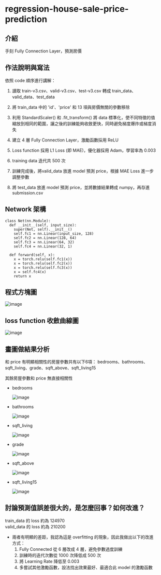 # regression-house-sale-price-prediction

## 介紹
手刻 Fully Connection Layer，預測房價

## 作法說明與寫法
依照 code 順序進行講解：
1. 讀取 train-v3.csv、valid-v3.csv、test-v3.csv 轉成 train_data、valid_data、test_data

3. 將 train_data 中的 'id'、'price' 和 13 項與房價無關的參數移除
  
5. 利用 StandardScaler() 和 .fit_transform() 將 data 標準化，使不同特徵的值縮放到相同的範圍，讓之後的訓練能夠收斂更快，同時避免梯度爆炸或梯度消失
  
7. 建立 4 層 Fully Connection Layer，激勵函數採用 ReLU
   
9. Loss function 採用 L1 Loss (即 MAE)，優化器採用 Adam，學習率為 0.003
    
11. training data 迭代共 500 次
    
13. 訓練完成後，將valid_data 放進 model 預測 price，根據 MAE Loss 進一步調整參數
    
15. 將 test_data 放進 model 預測 price，並將數據結果轉成 numpy，再存進 submission.csv

## Network 架構
```
class Net(nn.Module): 
  def __init__(self, input_size):
    super(Net, self).__init__()
    self.fc1 = nn.Linear(input_size, 128)
    self.fc2 = nn.Linear(128, 64)
    self.fc3 = nn.Linear(64, 32)
    self.fc4 = nn.Linear(32, 1)

  def forward(self, x):
    x = torch.relu(self.fc1(x))
    x = torch.relu(self.fc2(x))
    x = torch.relu(self.fc3(x))
    x = self.fc4(x)
    return x
```

## 程式方塊圖

  ![image](https://github.com/Machine-Learning-NYCU/regression-house-sale-price-prediction-challenge-312605018CYKuo/assets/144798019/7768731c-397d-4bac-affa-c52796d282c6)


## loss function 收斂曲線圖

  ![image](https://github.com/Machine-Learning-NYCU/regression-house-sale-price-prediction-challenge-312605018CYKuo/assets/144798019/52f395f0-535d-42e2-af84-44a363d7a518)


## 畫圖做結果分析
和 price 有明顯相關性的房屋參數共有以下6項：
bedrooms、bathrooms、sqft_living、grade、sqft_above、sqft_living15

其餘房屋參數和 price 無直接相關性
- bedrooms

  ![image](https://github.com/MachineLearningNYCU/regression-house-sale-price-prediction-challenge-312605018CYKuo/assets/144798019/d35161bc-435d-46b4-9f83-c61196ad9105)
- bathrooms

  ![image](https://github.com/MachineLearningNYCU/regression-house-sale-price-prediction-challenge-312605018CYKuo/assets/144798019/fa16fb52-22ee-423a-ab16-1050566eafcd)
  
- sqft_living

  ![image](https://github.com/MachineLearningNYCU/regression-house-sale-price-prediction-challenge-312605018CYKuo/assets/144798019/fd0652e7-3de0-42b1-895f-48ad138a07ca)

- grade

  ![image](https://github.com/MachineLearningNYCU/regression-house-sale-price-prediction-challenge-312605018CYKuo/assets/144798019/1e91b7d4-a235-4d90-9923-a0f6ff3ff558)

- sqft_above

  ![image](https://github.com/MachineLearningNYCU/regression-house-sale-price-prediction-challenge-312605018CYKuo/assets/144798019/9b183642-a6ef-4295-b90a-0fc4b9be5167)

- sqft_living15

  ![image](https://github.com/MachineLearningNYCU/regression-house-sale-price-prediction-challenge-312605018CYKuo/assets/144798019/79afe1d3-51a3-4e0c-81c1-c60a5588805c)

## 討論預測值誤差很大的，是怎麼回事？如何改進？
train_data 的 loss 約為 124970  
valid_data 的 loss 約為 210200
- 兩者有明顯的差距，我認為這是 overfitting 的現象，因此我做出以下的改進方式：
  1. Fully Connected 從 6 層改成 4 層，避免參數過度訓練
  2. 訓練時的迭代次數從 1000 次降低成 500 次
  3. 將 Learning Rate 降低至 0.003
  4. 多嘗試其他激勵函數，設法找出效果最好、最適合此 model 的激勵函數
